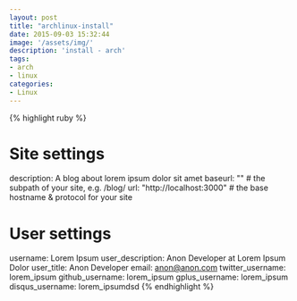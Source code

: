 ```yaml
---
layout: post
title: "archlinux-install"
date: 2015-09-03 15:32:44
image: '/assets/img/'
description: 'install - arch'
tags:
- arch
- linux 
categories:
- Linux
---
```


{% highlight ruby %}
# Site settings
description: A blog about lorem ipsum dolor sit amet
baseurl: "" # the subpath of your site, e.g. /blog/
url: "http://localhost:3000" # the base hostname & protocol for your site 

# User settings
username: Lorem Ipsum
user_description: Anon Developer at Lorem Ipsum Dolor
user_title: Anon Developer
email: anon@anon.com
twitter_username: lorem_ipsum
github_username:  lorem_ipsum
gplus_username:  lorem_ipsum
disqus_username: lorem_ipsumdsd
{% endhighlight %}
